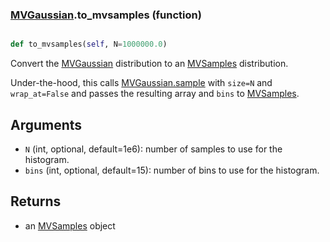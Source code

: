 ### [MVGaussian](MVGaussian.md).to_mvsamples (function)


```py

def to_mvsamples(self, N=1000000.0)

```



Convert the [MVGaussian](MVGaussian.md) distribution to an [MVSamples](MVSamples.md) distribution.

Under-the-hood, this calls [MVGaussian.sample](MVGaussian.sample.md) with `size=N` and `wrap_at=False`
and passes the resulting array and `bins` to [MVSamples](MVSamples.md).

Arguments
-----------
* `N` (int, optional, default=1e6): number of samples to use for
    the histogram.
* `bins` (int, optional, default=15): number of bins to use for the
    histogram.

Returns
--------
* an [MVSamples](MVSamples.md) object

